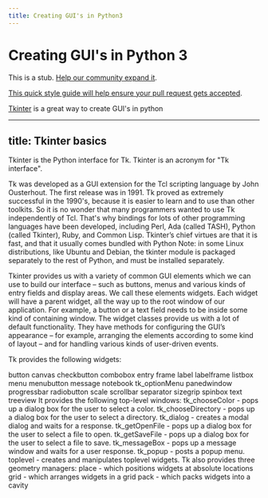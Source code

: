 ```yaml
---
title: Creating GUI's in Python3
---
```


# Creating GUI's in Python 3 

This is a stub. <a href='https://github.com/freecodecamp/guides/tree/master/src/pages/java/collections/index.md' target='_blank' rel='nofollow'>Help our community expand it</a>.

<a href='https://github.com/freecodecamp/guides/blob/master/README.md' target='_blank' rel='nofollow'>This quick style guide will help ensure your pull request gets accepted</a>.

<!-- The article goes here, in GitHub-flavored Markdown. Feel free to add YouTube videos, images, and CodePen/JSBin embeds  -->
[Tkinter](https://docs.python.org/3/library/tk.html) is a great way to create GUI's in python

---
title: Tkinter basics
---
Tkinter is the Python interface for Tk. Tkinter is an acronym for "Tk interface". 

Tk was developed as a GUI extension for the Tcl scripting language by John Ousterhout. The first release was in 1991. Tk proved as extremely successful in the 1990's, because it is easier to learn and to use than other toolkits. So it is no wonder that many programmers wanted to use Tk independently of Tcl. That's why bindings for lots of other programming languages have been developed, including Perl, Ada (called TASH), Python (called Tkinter), Ruby, and Common Lisp. Tkinter’s chief virtues are that it is fast, and that it usually comes bundled with Python 
Note: in some Linux distributions, like Ubuntu and Debian, the tkinter module is packaged separately to the rest of Python, and must be installed separately.

Tkinter provides us with a variety of common GUI elements which we can use to build our interface – such as buttons, menus and various kinds of entry fields and display areas. We call these elements widgets. Each widget will have a parent widget, all the way up to the root window of our application. For example, a button or a text field needs to be inside some kind of containing window.
The widget classes provide us with a lot of default functionality. They have methods for configuring the GUI’s appearance – for example, arranging the elements according to some kind of layout – and for handling various kinds of user-driven events.

Tk provides the following widgets:

button
canvas
checkbutton
combobox
entry
frame
label
labelframe
listbox
menu
menubutton
message
notebook
tk_optionMenu
panedwindow
progressbar
radiobutton
scale
scrollbar
separator
sizegrip
spinbox
text
treeview
It provides the following top-level windows:
tk_chooseColor - pops up a dialog box for the user to select a color.
tk_chooseDirectory - pops up a dialog box for the user to select a directory.
tk_dialog - creates a modal dialog and waits for a response.
tk_getOpenFile - pops up a dialog box for the user to select a file to open.
tk_getSaveFile - pops up a dialog box for the user to select a file to save.
tk_messageBox - pops up a message window and waits for a user response.
tk_popup - posts a popup menu.
toplevel - creates and manipulates toplevel widgets.
Tk also provides three geometry managers:
place - which positions widgets at absolute locations
grid - which arranges widgets in a grid
pack - which packs widgets into a cavity
